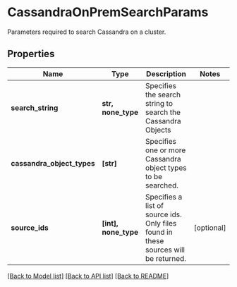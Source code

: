 # CassandraOnPremSearchParams

Parameters required to search Cassandra on a cluster.

## Properties
Name | Type | Description | Notes
------------ | ------------- | ------------- | -------------
**search_string** | **str, none_type** | Specifies the search string to search the Cassandra Objects | 
**cassandra_object_types** | **[str]** | Specifies one or more Cassandra object types to be searched. | 
**source_ids** | **[int], none_type** | Specifies a list of source ids. Only files found in these sources will be returned. | [optional] 

[[Back to Model list]](../README.md#documentation-for-models) [[Back to API list]](../README.md#documentation-for-api-endpoints) [[Back to README]](../README.md)



